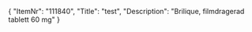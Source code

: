 {
  "ItemNr": "111840",
  "Title": "test",
  "Description": "Brilique, filmdragerad tablett 60 mg"
}